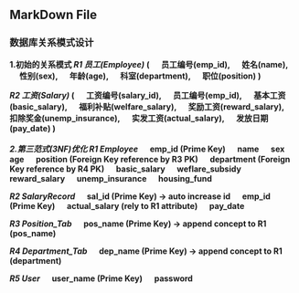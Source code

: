 ## MarkDown File
###  数据库关系模式设计

<b>1.初始的关系模式
*R1 员工(Employee)*
( 
&emsp;  员工编号(emp_id), 
&emsp;	姓名(name), 
&emsp;	性别(sex),
&emsp;	年龄(age),
&emsp;	科室(department),
&emsp;	职位(position)
) 

*R2 工资(Salary)*
( 
&emsp;  工资编号(salary_id),
&emsp;  员工编号(emp_id),
&emsp;  基本工资(basic_salary),
&emsp;  福利补贴(welfare_salary),
&emsp;  奖励工资(reward_salary),
&emsp;  扣除奖金(unemp_insurance),
&emsp;  实发工资(actual_salary),
&emsp;  发放日期(pay_date)
)
<br><br>
*2.第三范式(3NF)优化*
*R1 Employee*
&emsp; emp_id (Prime Key)
&emsp; name
&emsp; sex
&emsp; age
&emsp; position (Foreign Key reference by R3 PK)
&emsp; department (Foreign Key reference by R4 PK)
&emsp; basic_salary
&emsp; weflare_subsidy
&emsp; reward_salary
&emsp; unemp_insurance
&emsp; housing_fund

*R2 SalaryRecord*
&emsp; sal_id (Prime Key) -> auto increase id
&emsp; emp_id (Prime Key)
&emsp; actual_salary (rely to R1 attribute)
&emsp; pay_date

*R3 Position_Tab*
&emsp; pos_name (Prime Key) -> append concept to R1 (pos_name)

*R4 Department_Tab*
&emsp; dep_name (Prime Key) -> append concept to R1 (department)

*R5 User*
&emsp; user_name (Prime Key)
&emsp; password